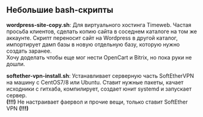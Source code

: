 <h2>Небольшие bash-скрипты</h2>

<b>wordpress-site-copy.sh</b>:
Для виртуального хостинга Timeweb. Частая просьба клиентов, сделать копию сайта в соседнем каталоге на том же аккаунте. Скрипт переносит сайт на Wordpress в другой каталог, импортирует дамп базы в новую отдельную базу, которую нужно создать заранее.<br />
Хочу доделать чтобы еще мог нести OpenCart и Bitrix, но пока руки не дошли.

<b>softether-vpn-install.sh</b>:
Устанавливает серверную часть SoftEtherVPN на машину с CentOS7/8 или Ubuntu. Ставит нужные пакеты, качает исходники с гитхаба, компилирует, создает юнит systemd и запускает сервер.<br />
<b>(!!!)</b> Не настраивает фаервол и прочие вещи, только ставит SoftEther VPN <b>(!!!)</b>
